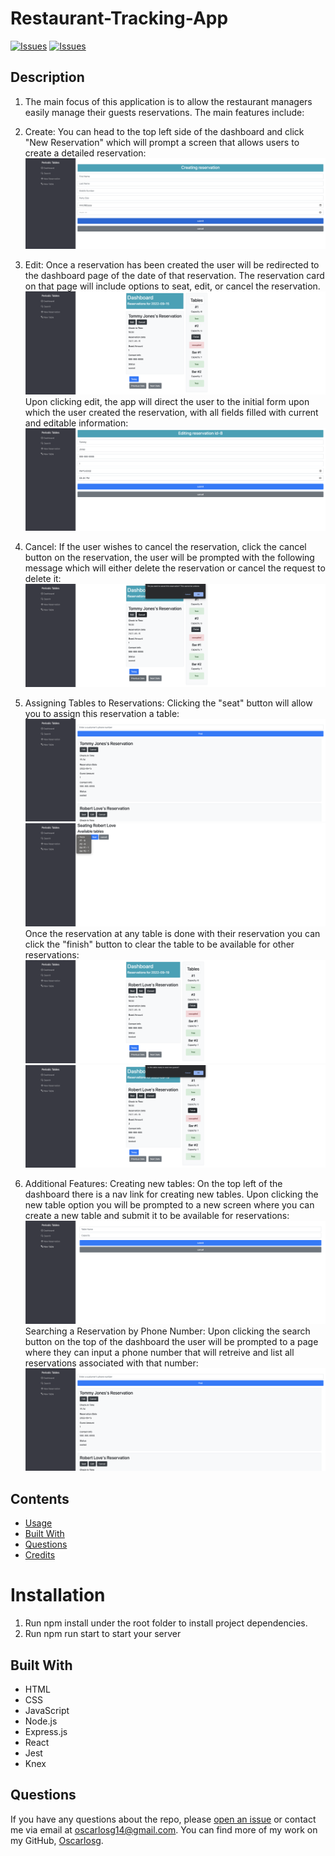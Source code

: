 # Restaurant-Tracking-App
[![Issues](https://img.shields.io/github/issues/Oscarlosg/Restaurant-Tracking-App)](https://github.com/Oscarlosg/Restaurant-Tracking-App/issues) [![Issues](https://img.shields.io/github/contributors/Oscarlosg/Restaurant-Tracking-App)](https://github.com/Oscarlosg/Restaurant-Tracking-App/graphs/contributors) 
## Description
1. The main focus of this application is to allow the restaurant managers easily manage their guests reservations. The main features include:
 1. Create: You can head to the top left side of the dashboard and click "New Reservation" which will prompt a screen that allows users to create a detailed reservation:
![New reservation page](https://github.com/Oscarlosg/Restaurant-Tacking-App/blob/main/front-end/app-screenshots/new-reservation.png)

1. Edit: Once a reservation has been created the user will be redirected to the dashboard page of the date of that reservation. The reservation card on that page will include options to seat, edit, or cancel the reservation.
![dashboard page](https://github.com/Oscarlosg/Restaurant-Tacking-App/blob/main/front-end/app-screenshots/dashboard.png)
Upon clicking edit, the app will direct the user to the initial form upon which the user created the reservation, with all fields filled with current and editable information:
![edit reservation](https://github.com/Oscarlosg/Restaurant-Tacking-App/blob/main/front-end/app-screenshots/edit%20reservation.png)

1. Cancel: If the user wishes to cancel the reservation, click the cancel button on the reservation, the user will be prompted with the following message which will either delete the reservation or cancel the request to delete it:
![cancel reservation](https://github.com/Oscarlosg/Restaurant-Tacking-App/blob/main/front-end/app-screenshots/cancelling-reservation.png)

1. Assigning Tables to Reservations: Clicking the "seat" button will allow you to assign this reservation a table:
![seating reservation](https://github.com/Oscarlosg/Restaurant-Tacking-App/blob/main/front-end/app-screenshots/searching-reservation.png)
![seating reservation 2](https://github.com/Oscarlosg/Restaurant-Tacking-App/blob/main/front-end/app-screenshots/seating2.png)
Once the reservation at any table is done with their reservation you can click the "finish" button to clear the table to be available for other reservations:
![seating dashboard](https://github.com/Oscarlosg/Restaurant-Tacking-App/blob/main/front-end/app-screenshots/seating-dashboard.png)
![seating dashboard 2](https://github.com/Oscarlosg/Restaurant-Tacking-App/blob/main/front-end/app-screenshots/finishing-res.png)

1. Additional Features: Creating new tables: On the top left of the dashboard there is a nav link for creating new tables. Upon clicking the new table option you will be prompted to a new screen where you can create a new table and submit it to be available for reservations:
![create table](https://github.com/Oscarlosg/Restaurant-Tacking-App/blob/main/front-end/app-screenshots/new-table.png)
Searching a Reservation by Phone Number: Upon clicking the search button on the top of the dashboard the user will be prompted to a page where they can input a phone number that will retreive and list all reservations associated with that number:
![search](https://github.com/Oscarlosg/Restaurant-Tacking-App/blob/main/front-end/app-screenshots/searching-reservation.png)

## Contents
* [Usage](#usage)
* [Built With](#built-with)
* [Questions](#questions)
* [Credits](#credits)

# Installation
1. Run npm install under the root folder to install project dependencies.
1. Run npm run start to start your server

## Built With

* HTML
* CSS
* JavaScript
* Node.js
* Express.js
* React
* Jest
* Knex
  
## Questions
If you have any questions about the repo, please [open an issue](https://github.com/Oscarlosg/Restaurant-Tracking-App/issues) or contact me via email at oscarlosg14@gmail.com. You can find more of my work on my GitHub, [Oscarlosg](https://github.com/Oscarlosg/).
  

  
